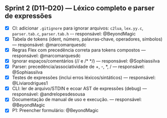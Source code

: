 ## Sprint 2 (D11–D20) — Léxico completo e parser de expressões

- [x] CI: adicionar `.gitignore` para ignorar arquivos: `c2lua`, `lex.yy.c`, `parser.tab.c`, `parser.tab.h` -- responsável: @BeyondMagic 
- [x] Tabela de tokens (ident, número, palavras‑chave, operadores, símbolos) — responsável: @marcomarquesdc 
- [x] Regras Flex com precedência correta para tokens compostos — responsável: @marcomarquesdc 
- [x] Ignorar espaços/comentários (// e /* */) — responsável: @Sophiassilva 
- [x] Parser: precedência/associatividade de +, -, *, / — responsável: @Sophiassilva 
- [x] Testes de expressões (inclui erros léxicos/sintáticos) — responsável: @Liviarodrigues1 
- [x] CLI: ler de arquivo/STDIN e ecoar AST de expressões (debug) — responsável: @andrelopesdesousa 
- [x] Documentação de manual de uso e execução. — responsável: @BeyondMagic 
- [x] P1: Preencher formulário: @BeyondMagic 